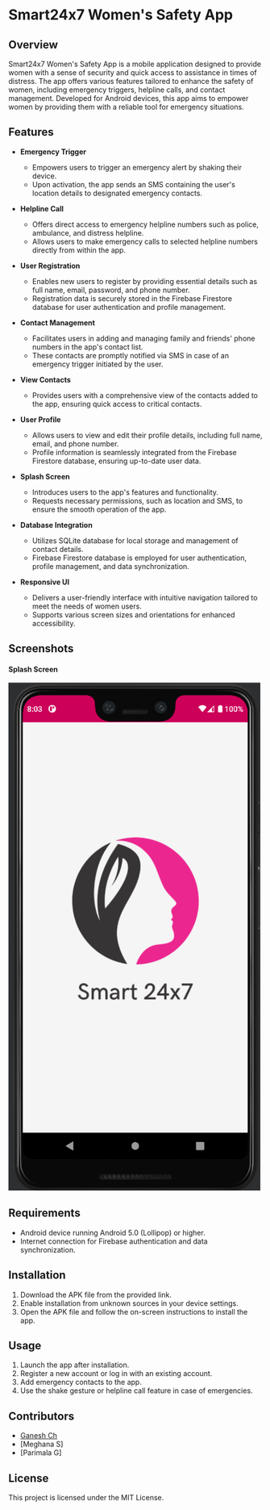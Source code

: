 # Smart24x7 Women's Safety App

## Overview

Smart24x7 Women's Safety App is a mobile application designed to provide women with a sense of security and quick access to assistance in times of distress. The app offers various features tailored to enhance the safety of women, including emergency triggers, helpline calls, and contact management. Developed for Android devices, this app aims to empower women by providing them with a reliable tool for emergency situations.

## Features

- **Emergency Trigger**
  - Empowers users to trigger an emergency alert by shaking their device.
  - Upon activation, the app sends an SMS containing the user's location details to designated emergency contacts.

- **Helpline Call**
  - Offers direct access to emergency helpline numbers such as police, ambulance, and distress helpline.
  - Allows users to make emergency calls to selected helpline numbers directly from within the app.

- **User Registration**
  - Enables new users to register by providing essential details such as full name, email, password, and phone number.
  - Registration data is securely stored in the Firebase Firestore database for user authentication and profile management.

- **Contact Management**
  - Facilitates users in adding and managing family and friends' phone numbers in the app's contact list.
  - These contacts are promptly notified via SMS in case of an emergency trigger initiated by the user.

- **View Contacts**
  - Provides users with a comprehensive view of the contacts added to the app, ensuring quick access to critical contacts.

- **User Profile**
  - Allows users to view and edit their profile details, including full name, email, and phone number.
  - Profile information is seamlessly integrated from the Firebase Firestore database, ensuring up-to-date user data.

- **Splash Screen**
  - Introduces users to the app's features and functionality.
  - Requests necessary permissions, such as location and SMS, to ensure the smooth operation of the app.

- **Database Integration**
  - Utilizes SQLite database for local storage and management of contact details.
  - Firebase Firestore database is employed for user authentication, profile management, and data synchronization.

- **Responsive UI**
  - Delivers a user-friendly interface with intuitive navigation tailored to meet the needs of women users.
  - Supports various screen sizes and orientations for enhanced accessibility.

## Screenshots

#### Splash Screen
<img src="Screenshots/splashscreen.png" width="500">

## Requirements

- Android device running Android 5.0 (Lollipop) or higher.
- Internet connection for Firebase authentication and data synchronization.

## Installation

1. Download the APK file from the provided link.
2. Enable installation from unknown sources in your device settings.
3. Open the APK file and follow the on-screen instructions to install the app.

## Usage

1. Launch the app after installation.
2. Register a new account or log in with an existing account.
3. Add emergency contacts to the app.
4. Use the shake gesture or helpline call feature in case of emergencies.

## Contributors

- [Ganesh Ch](https://github.com/ganeshch0209)
- [Meghana S]
- [Parimala G]

## License

This project is licensed under the MIT License.
